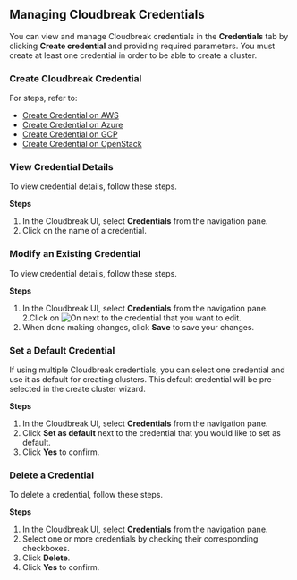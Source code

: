 
## Managing Cloudbreak Credentials 

You can view and manage Cloudbreak credentials in the **Credentials** tab by clicking **Create credential** and providing required parameters. You must create at least one credential in order to be able to create a cluster. 


### Create Cloudbreak Credential  

For steps, refer to:

* [Create Credential on AWS](aws-launch.md#create-cloudbreak-credential)  
* [Create Credential on Azure](azure-launch.md#create-cloudbreak-credential)  
* [Create Credential on GCP](gcp-launch.md#create-cloudbreak-credential) 
* [Create Credential on OpenStack](os-launch.md#create-cloudbreak-credential)


### View Credential Details

To view credential details, follow these steps.

**Steps**

1. In the Cloudbreak UI, select **Credentials** from the navigation pane.  
2. Click on the name of a credential. 

### Modify an Existing Credential

To view credential details, follow these steps.

**Steps**

1. In the Cloudbreak UI, select **Credentials** from the navigation pane.  
2.Click on <img src="../images/edit.png" alt="On" />  next to the credential that you want to edit.  
3. When done making changes, click **Save** to save your changes.  


### Set a Default Credential

If using multiple Cloudbreak credentials, you can select one credential and use it as default for creating clusters. This default credential will be pre-selected in the create cluster wizard.
 
**Steps**

1. In the Cloudbreak UI, select **Credentials** from the navigation pane.  
2. Click **Set as default** next to the credential that you would like to set as default.  
3. Click **Yes** to confirm. 


### Delete a Credential 

To delete a credential, follow these steps.

**Steps**

1. In the Cloudbreak UI, select **Credentials** from the navigation pane.  
2. Select one or more credentials by checking their corresponding checkboxes.
2. Click **Delete**. 
3. Click **Yes** to confirm. 


